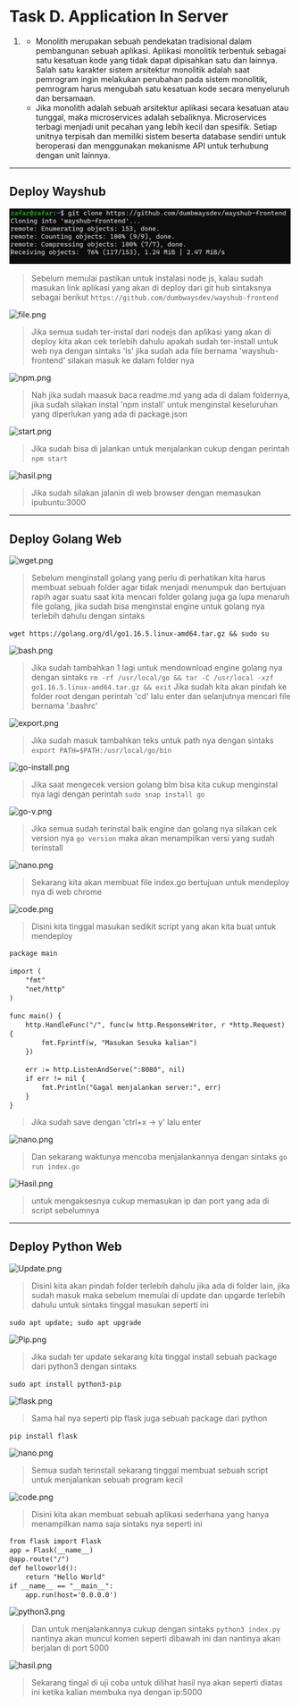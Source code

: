 # Task D. Application In Server
1. - Monolith merupakan sebuah pendekatan tradisional dalam pembangunan sebuah aplikasi. Aplikasi monolitik terbentuk sebagai satu kesatuan kode yang tidak dapat dipisahkan satu dan lainnya.  Salah satu karakter sistem arsitektur monolitik adalah saat pemrogram ingin melakukan perubahan pada sistem monolitik, pemrogram harus mengubah satu kesatuan kode secara menyeluruh dan bersamaan.
    - Jika monolith adalah sebuah arsitektur aplikasi secara kesatuan atau tunggal, maka microservices adalah sebaliknya. Microservices terbagi menjadi unit pecahan yang lebih kecil dan spesifik. Setiap unitnya terpisah dan memiliki sistem beserta database sendiri untuk beroperasi dan menggunakan mekanisme API untuk terhubung dengan unit lainnya.
***
## Deploy Wayshub 
![wget.png](../Screenshoot-Stage-1/Wayshub/wget.png)
>Sebelum memulai pastikan untuk instalasi node js, kalau sudah masukan link aplikasi yang akan di deploy dari git hub sintaksnya sebagai berikut
```https://github.com/dumbwaysdev/wayshub-frontend```

![file.png](../Screenshoot-Stage-1/Wayshub/file.png)
>Jika semua sudah ter-instal dari nodejs dan aplikasi yang akan di deploy kita akan cek terlebih dahulu apakah sudah ter-install untuk web nya dengan sintaks 'ls' jika sudah ada file bernama 'wayshub-frontend' silakan masuk ke dalam folder nya 

![npm.png](../Screenshoot-Stage-1/Wayshub/npm.png)
>Nah jika sudah maasuk baca readme.md yang ada di dalam foldernya, jika sudah silakan instal 'npm install' untuk menginstal keseluruhan yang diperlukan yang ada di package.json 

![start.png](../Screenshoot-Stage-1/Wayshub/start.png)
>Jika sudah bisa di jalankan untuk menjalankan cukup dengan perintah 
```npm start``` 

![hasil.png](../Screenshoot-Stage-1/Wayshub/hasil.png)
>Jika sudah silakan jalanin di web browser dengan memasukan ipubuntu:3000 
***
## Deploy Golang Web
![wget.png](../Screenshoot-Stage-1/golang/wget.png)
>Sebelum menginstall golang yang perlu di perhatikan kita harus membuat sebuah folder agar tidak menjadi menumpuk dan bertujuan rapih agar suatu saat kita mencari folder golang juga ga lupa menaruh file golang, jika sudah bisa menginstal engine untuk golang nya terlebih dahulu dengan sintaks 

```wget https://golang.org/dl/go1.16.5.linux-amd64.tar.gz && sudo su```

![bash.png](../Screenshoot-Stage-1/golang/bash.png)
>Jika sudah tambahkan 1 lagi untuk mendownload engine golang nya dengan sintaks
```rm -rf /usr/local/go && tar -C /usr/local -xzf go1.16.5.linux-amd64.tar.gz && exit```
>Jika sudah kita akan pindah ke folder root dengan perintah 'cd' lalu enter dan selanjutnya mencari file bernama '.bashrc' 


![export.png](../Screenshoot/golang/export.png)
>Jika sudah masuk tambahkan teks untuk path nya dengan sintaks
```export PATH=$PATH:/usr/local/go/bin```

![go-install.png](../Screenshoot-Stage-1/golang/go-install.png)
>Jika saat mengecek version golang blm bisa kita cukup menginstal nya lagi dengan perintah ```sudo snap install go```


![go-v.png](../Screenshoot-Stage-1/golang/go-v.png)
>Jika semua sudah terinstal baik engine dan golang nya silakan cek version nya ```go version``` maka akan menampilkan versi yang sudah terinstall


![nano.png](../Screenshoot-Stage-1/golang/nano.png)
>Sekarang kita akan membuat file index.go bertujuan untuk mendeploy nya di web chrome 


![code.png](../Screenshoot-Stage-1/golang/code.png)
>Disini kita tinggal masukan sedikit script yang akan kita buat untuk mendeploy 
```
package main

import (
	"fmt"
	"net/http"
)

func main() {
	http.HandleFunc("/", func(w http.ResponseWriter, r *http.Request) {
		fmt.Fprintf(w, "Masukan Sesuka kalian")
	})

	err := http.ListenAndServe(":8080", nil)
	if err != nil {
		fmt.Println("Gagal menjalankan server:", err)
	}
}

```
>Jika sudah save dengan 'ctrl+x -> y' lalu enter

![nano.png](../Screenshoot-Stage-1/golang/nano.png)
>Dan sekarang waktunya mencoba menjalankannya dengan sintaks `go run index.go`


![Hasil.png](../Screenshoot-Stage-1/golang/Hasil.png)
>untuk mengaksesnya cukup memasukan ip dan port yang ada di script sebelumnya
***
## Deploy Python Web

![Update.png](../Screenshoot-Stage-1/python/Update.png)
>Disini kita akan pindah folder terlebih dahulu jika ada di folder lain, jika sudah masuk maka sebelum memulai di update dan upgarde terlebih dahulu untuk sintaks tinggal masukan seperti ini 

```sudo apt update; sudo apt upgrade```

![Pip.png](../Screenshoot-Stage-1/python/Pip.png)
>Jika sudah ter update sekarang kita tinggal install sebuah package dari python3 dengan sintaks

```sudo apt install python3-pip```

![flask.png](../Screenshoot-Stage-1/python/flask.png)
>Sama hal nya seperti pip flask juga sebuah package dari python 

```pip install flask```


![nano.png](../Screenshoot-Stage-1/python/nano.png)
>Semua sudah terinstall sekarang tinggal membuat sebuah script untuk menjalankan sebuah program kecil

![code.png](../Screenshoot-Stage-1/python/code.png)
>Disini kita akan membuat sebuah aplikasi sederhana yang hanya menampilkan nama saja sintaks nya seperti ini

```
from flask import Flask
app = Flask(__name__)
@app.route("/")
def helloworld():
    return "Hello World"
if __name__ == "__main__":
    app.run(host='0.0.0.0')
```

![python3.png](../Screenshoot-Stage-1/python/python3.png)
>Dan untuk menjalankannya cukup dengan sintaks `python3 index.py` nantinya akan muncul komen seperti dibawah ini dan nantinya akan berjalan di port 5000

![hasil.png](../Screenshoot-Stage-1/python/hasil.png)
>Sekarang tingal di uji coba untuk dilihat hasil nya akan seperti diatas ini ketika kalian membuka nya dengan ip:5000
